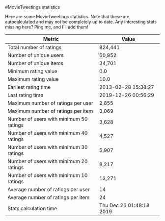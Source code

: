 #MovieTweetings statistics

Here are some MovieTweetings statistics. Note that these are autocalculated and may not be completely up to date. Any interesting stats missing here? Ping me, and I'll add them!

Metric | Value
--- | ---
Total number of ratings                 | 824,441
Number of unique users                  | 60,952
Number of unique items                  | 34,701
Minimum rating value                    | 0.0
Maximum rating value                    | 10.0
Earliest rating time                    | 2013-02-28 15:38:27
Last rating time                        | 2019-12-26 00:56:29
Maximum number of ratings per user      | 2,855
Maximum number of ratings per item      | 3,069
Number of users with minimum 50 ratings | 3,628
Number of users with minimum 40 ratings | 4,527
Number of users with minimum 30 ratings | 5,907
Number of users with minimum 20 ratings | 8,217
Number of users with minimum 10 ratings | 13,271
Average number of ratings per user      | 14
Average number of ratings per item      | 24
Stats calculation time                  | Thu Dec 26 01:48:18 2019

